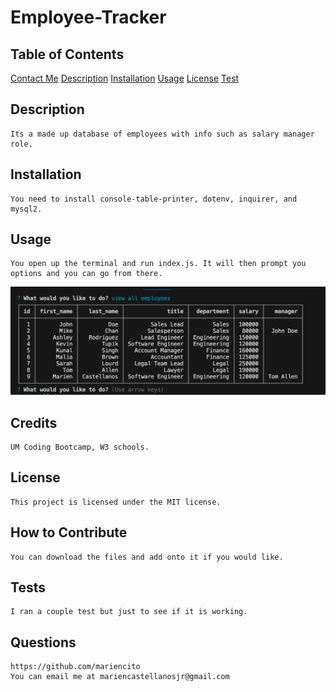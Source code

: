 # Employee-Tracker
## Table of Contents
[Contact Me](#questions)
[Description](#description)
[Installation](#installation)
[Usage](#usage)
[License](#license)
[Test](#test)

## Description
    Its a made up database of employees with info such as salary manager role. 
## Installation
    You need to install console-table-printer, dotenv, inquirer, and mysql2.
## Usage
    You open up the terminal and run index.js. It will then prompt you options and you can go from there.
![img](./img/test.png)
## Credits
    UM Coding Bootcamp, W3 schools.
## License
    This project is licensed under the MIT license.
## How to Contribute
    You can download the files and add onto it if you would like.
## Tests
    I ran a couple test but just to see if it is working.
## Questions
    https://github.com/mariencito
    You can email me at mariencastellanosjr@gmail.com
    